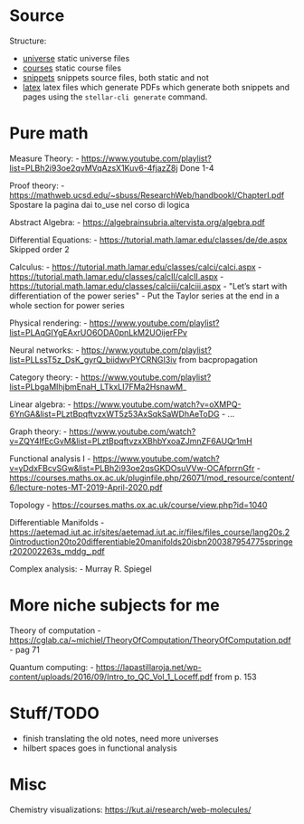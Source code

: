 # Source

Structure:
* [universe](./universes/) static universe files
* [courses](./courses/) static course files
* [snippets](./snippets/) snippets source files, both static and not
* [latex](./latex/) latex files which generate PDFs which generate both snippets
    and pages using the `stellar-cli generate` command.

# Pure math

Measure Theory:
    - https://www.youtube.com/playlist?list=PLBh2i93oe2qvMVqAzsX1Kuv6-4fjazZ8j
      Done 1-4

Proof theory:
    - https://mathweb.ucsd.edu/~sbuss/ResearchWeb/handbookI/ChapterI.pdf
    Spostare la pagina dai to_use nel corso di logica

Abstract Algebra:
    - https://algebrainsubria.altervista.org/algebra.pdf

Differential Equations:
    - https://tutorial.math.lamar.edu/classes/de/de.aspx
      Skipped order 2

Calculus:
    - https://tutorial.math.lamar.edu/classes/calci/calci.aspx
    - https://tutorial.math.lamar.edu/classes/calcII/calcII.aspx
    - https://tutorial.math.lamar.edu/classes/calciii/calciii.aspx
    - "Let’s start with differentiation of the power series"
    - Put the Taylor series at the end in a whole section for power series

Physical rendering:
    - https://www.youtube.com/playlist?list=PLAqGIYgEAxrUO6ODA0pnLkM2UOijerFPv

Neural networks:
    - https://www.youtube.com/playlist?list=PLLssT5z_DsK_gyrQ_biidwvPYCRNGI3iv
      from bacpropagation

Category theory:
    - https://www.youtube.com/playlist?list=PLbgaMIhjbmEnaH_LTkxLI7FMa2HsnawM_

Linear algebra:
    - https://www.youtube.com/watch?v=oXMPQ-6YnGA&list=PLztBpqftvzxWT5z53AxSqkSaWDhAeToDG
    - ...

Graph theory:
    - https://www.youtube.com/watch?v=ZQY4IfEcGvM&list=PLztBpqftvzxXBhbYxoaZJmnZF6AUQr1mH

Functional analysis I
    - https://www.youtube.com/watch?v=yDdxFBcvSGw&list=PLBh2i93oe2qsGKDOsuVVw-OCAfprrnGfr
    - https://courses.maths.ox.ac.uk/pluginfile.php/26071/mod_resource/content/6/lecture-notes-MT-2019-April-2020.pdf

Topology
    - https://courses.maths.ox.ac.uk/course/view.php?id=1040

Differentiable Manifolds
    - https://aetemad.iut.ac.ir/sites/aetemad.iut.ac.ir/files/files_course/lang20s.20introduction20to20differentiable20manifolds20isbn200387954775springer202002263s_mddg_.pdf

Complex analysis:
    - Murray R. Spiegel

# More niche subjects for me

Theory of computation
    - https://cglab.ca/~michiel/TheoryOfComputation/TheoryOfComputation.pdf
    - pag 71

Quantum computing:
    - https://lapastillaroja.net/wp-content/uploads/2016/09/Intro_to_QC_Vol_1_Loceff.pdf
    from p. 153

# Stuff/TODO
- finish translating the old notes, need more universes
- hilbert spaces goes in functional analysis

# Misc

Chemistry visualizations: https://kut.ai/research/web-molecules/